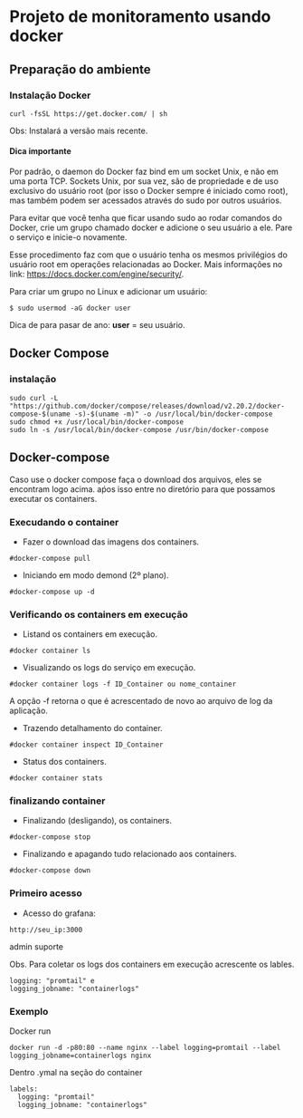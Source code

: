 # Projeto de monitoramento usando docker

## Preparação do ambiente

### Instalação Docker
```
curl -fsSL https://get.docker.com/ | sh
```
Obs: Instalará a versão mais recente.


#### Dica importante
Por padrão, o daemon do Docker faz bind em um socket Unix, e não em uma porta TCP. Sockets Unix, por sua vez, são de propriedade e de uso exclusivo do usuário root (por isso o Docker sempre é iniciado como root), mas também podem ser acessados através do sudo por outros usuários.

Para evitar que você tenha que ficar usando sudo ao rodar comandos do Docker, crie um grupo chamado docker e adicione o seu usuário a ele. Pare o serviço e inicie-o novamente.

Esse procedimento faz com que o usuário tenha os mesmos privilégios do usuário root em operações relacionadas ao Docker. Mais informações no link: https://docs.docker.com/engine/security/.

Para criar um grupo no Linux e adicionar um usuário:
```
$ sudo usermod -aG docker user
```
Dica de para pasar de ano: **user** = seu usuário.


## Docker Compose
### instalação
```
sudo curl -L "https://github.com/docker/compose/releases/download/v2.20.2/docker-compose-$(uname -s)-$(uname -m)" -o /usr/local/bin/docker-compose
sudo chmod +x /usr/local/bin/docker-compose
sudo ln -s /usr/local/bin/docker-compose /usr/bin/docker-compose
```

## Docker-compose
Caso use o docker compose faça o download dos arquivos, eles se encontram logo acima. aṕos isso entre no diretório para que possamos executar os containers.

### Execudando o container
- Fazer o download das imagens dos containers.
```
#docker-compose pull
```
- Iniciando em modo demond (2º plano).
```
#docker-compose up -d
```
### Verificando os containers em execução
- Listand os containers em execução.
```
#docker container ls
```
- Visualizando os logs do serviço em execução.
```
#docker container logs -f ID_Container ou nome_container
```
A opção -f retorna o que é acrescentado de novo ao arquivo de log da aplicação.

- Trazendo detalhamento do container.
```
#docker container inspect ID_Container
```
- Status dos containers.
```
#docker container stats
```

### finalizando container
- Finalizando (desligando), os containers.
```
#docker-compose stop
```
- Finalizando e apagando tudo relacionado aos containers.
```
#docker-compose down
```

### Primeiro acesso

- Acesso do grafana:
```
http://seu_ip:3000
```
admin
suporte

Obs. Para coletar os logs dos containers em execução acrescente os lables.

```
logging: "promtail" e
logging_jobname: "containerlogs"
```
### Exemplo

Docker run

```
docker run -d -p80:80 --name nginx --label logging=promtail --label logging_jobname=containerlogs nginx
```
Dentro .ymal na seção do container

```
labels:
  logging: "promtail"
  logging_jobname: "containerlogs"
```